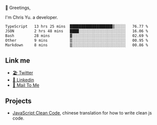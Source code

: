 👋 Greetings, 

I'm Chris Yu. a developer. 


<!--START_SECTION:waka-->

```txt
TypeScript   13 hrs 25 mins  ███████████████████▒░░░░░   76.77 %
JSON         2 hrs 48 mins   ████░░░░░░░░░░░░░░░░░░░░░   16.06 %
Bash         28 mins         ▓░░░░░░░░░░░░░░░░░░░░░░░░   02.69 %
Other        9 mins          ▒░░░░░░░░░░░░░░░░░░░░░░░░   00.95 %
Markdown     8 mins          ▒░░░░░░░░░░░░░░░░░░░░░░░░   00.86 %
```

<!--END_SECTION:waka-->

## Link me

- [🏖️ Twitter](https://twitter.com/yuetong3yu)
- [🧳 Linkedin](https://www.linkedin.com/in/yuetong3yu)
- [📧 Mail To Me](mailto:yuetong3yu@gmail.com)


## Projects 

- [JavaScript Clean Code](https://js-clean-code-cn.vercel.app/), chinese translation for how to write clean js code.
